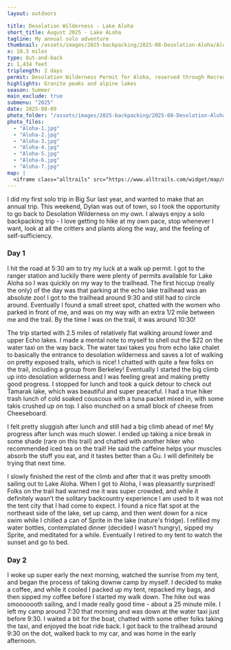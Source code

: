 ```yaml
---
layout: outdoors

title: Desolation Wilderness - Lake Aloha
short_title: August 2025 - Lake ALoha
tagline: My annual solo adventure
thumbnail: /assets/images/2025-backpacking/2025-08-Desolation-Aloha/Aloha-thumb.jpg
x: 10.3 miles
type: Out-and-back
z: 1,434 feet
triplength: 2 days
permit: Desolation Wilderness Permit for Aloha, reserved through Recreation.gov
highlights: Granite peaks and alpine lakes
season: Summer
main_exclude: true
submenu: "2025"
date: 2025-08-09
photo_folder: "/assets/images/2025-backpacking/2025-08-Desolation-Aloha"
photo_files:
  - "Aloha-1.jpg"
  - "Aloha-2.jpg"
  - "Aloha-3.jpg"
  - "Aloha-4.jpg"
  - "Aloha-5.jpg"
  - "Aloha-6.jpg"
  - "Aloha-7.jpg"
map: |
  <iframe class="alltrails" src="https://www.alltrails.com/widget/map/map-august-11-2025-dff8e9c?elevationDiagram=false&u=i&sh=0a5lyp" width="100%" height="400" frameborder="0" scrolling="no" marginheight="0" marginwidth="0" title="AllTrails: Trail Guides and Maps for Hiking, Camping, and Running"></iframe>
---
```


<div class="row">
<p>I did my first solo trip in Big Sur last year, and wanted to make that an annual trip. This weekend, Dylan was out of town, so I took the opportunity to go back to Desolation Wilderness on my own. I always enjoy a solo backpacking trip - I love getting to hike at my own pace, stop whenever I want, look at all the critters and plants along the way, and the feeling of self-sufficiency.</p>
</div>

<div class="row">
<div class="6u 12u$(small)">
<h3>Day 1</h3>
  <p>I hit the road at 5:30 am to try my luck at a walk up permit. I got to the ranger station and luckily there were plenty of permits available for Lake Aloha so I was quickly on my way to the trailhead. The first hiccup (really the only) of the day was that parking at the echo lake trailhead was an absolute zoo! I got to the trailhead around 9:30 and still had to circle around. Eventually I found a small street spot, chatted with the women who parked in front of me, and was on my way with an extra 1/2 mile between me and the trail. By the time I was on the trail, it was around 10:30! </p>

  <p>The trip started with 2.5 miles of relatively flat walking around lower and upper Echo lakes. I made a mental note to myself to shell out the $22 on the   water taxi on the way back. The water taxi takes you from echo lake chalet to basically the entrance to desolation wilderness and saves a lot of walking on pretty exposed trails, which is nice! I chatted with quite a few folks on the trail, including a group from Berkeley! Eventually I started the big climb up into desolation wilderness and I was feeling great and making pretty good progress. I stopped for lunch and took a quick detour to check out Tamarak lake, which was beautiful and super peaceful. I had a true hiker trash lunch of cold soaked couscous with a tuna packet mixed in, with some takis crushed up on top. I also munched on a small block of cheese from Cheeseboard. </p>

  <p>I felt pretty sluggish after lunch and still had a big climb ahead of me! My progress after lunch was much slower. I ended up taking a nice break in some shade (rare on this trail) and chatted with another hiker who recommended iced tea on the trail! He said the caffeine helps your muscles absorb the stuff you eat, and it tastes better than a Gu. I will definitely be trying that next time. </p>

  <p> I slowly finished the rest of the climb and after that it was pretty smooth sailing out to Lake Aloha. When I got to Aloha, I was pleasantly surprised! Folks on the trail had warned me it was super crowded, and while it definitely wasn’t the solitary backcountry experience I am used to it was not the tent city that I had come to expect. I found a nice flat spot at the northeast side of the lake, set up camp, and then went down for a nice swim while I chilled a can of Sprite in the lake (nature's fridge). I refilled my water bottles, contemplated dinner (decided I wasn’t hungry), sipped my Sprite, and meditated for a while. Eventually I retired to my tent to watch the sunset and go to bed.</p>
</div>

<div class="6u$ 12u$(small)">
	<h3>Day 2</h3>
	<p>I woke up super early the next morning, watched the sunrise from my tent, and began the process of taking downw camp by myself. I decided to make a coffee, and while it cooled I packed up my tent, repacked my bags, and then sipped my coffee before I started my walk down. The hike out was smooooooth sailing, and I made really good time - about a 25 minute mile. I left my camp around 7:30 that morning and was down at the water taxi just before 9:30. I waited a bit for the boat, chatted witth some other folks taking the taxi, and enjoyed the boat ride back. I got back to the trailhead around 9:30 on the dot, walked back to my car, and was home in the early afternoon.</p>
</div>
</div>


